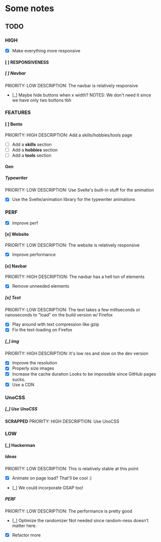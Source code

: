 # Some notes

## TODO

### HIGH

- [x] Make everything more responsive

#### [ ] RESPONSIVENESS

##### [ ] Navbar

PRIORITY: LOW
DESCRIPTION: The navbar is relatively responsive

- [_] Maybe hide buttons when x width?
  NOTES: We don't need it since we have only two buttons tbh

### FEATURES

#### [ ] Bento

PRIORITY: HIGH
DESCRIPTION: Add a skills/hobbies/tools page

- [ ] Add a **skills** section
- [ ] Add a **hobbies** section
- [ ] Add a **tools** section

#### Gen

##### Typewriter

PRIORITY: LOW
DESCRIPTION: Use Svelte's built-in stuff for the animation

- [x] Use the Svelte/animation library for the typewriter animations

### PERF

- [x] Improve perf

#### [x] Website

PRIORITY: LOW
DESCRIPTION: The website is relatively responsive

- [x] Improve performance

#### [x] Navbar

PRIORITY: HIGH
DESCRIPTION: The navbar has a hell ton of elements

- [x] Remove unneeded elements

##### [x] Text

PRIORITY: LOW
DESCRIPTION: The text takes a few milliseconds or nanoseconds to "load" on the build version w/ Firefox

- [x] Play around with text compression like gzip
- [x] Fix the text-loading on Firefox

##### [_] img

PRIORITY: HIGH
DESCRIPTION: It's low res and slow on the dev version

- [x] Improve the resolution
- [x] Properly size images
- [x] Increase the cache duration
      Looks to be impossible since GitHub pages sucks.
- [x] Use a CDN

### UnoCSS

##### [_] Use UnoCSS

**SCRAPPED**
PRIORITY: HIGH
DESCRIPTION: Use UnoCSS

### LOW

#### [_] Hackerman

##### Ideas

PRIORITY: LOW
DESCRIPTION: This is relatively stable at this point

- [x] Animate on page load? That'll be cool :)
- [_] We could incorporate GSAP too!

##### PERF

PRIORITY: LOW
DESCRIPTION: The performance is pretty good

- [_] Optimize the randomizer
  Not needed since random-ness doesn't matter here.
- [x] Refactor more
